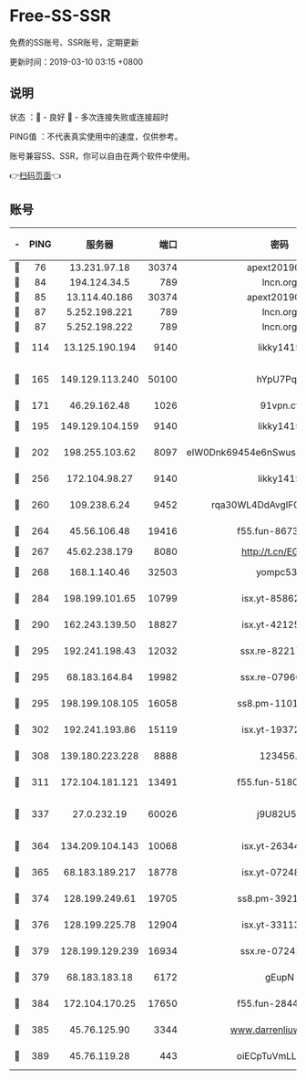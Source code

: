 # Free-SS-SSR

免费的SS账号、SSR账号，定期更新

更新时间：2019-03-10 03:15 +0800

## 说明

状态     ：🙂 - 良好 🙁 - 多次连接失败或连接超时

PING值   ：不代表真实使用中的速度，仅供参考。

账号兼容SS、SSR，你可以自由在两个软件中使用。

👉[扫码页面](https://liesauer.github.io/Free-SS-SSR/)👈

## 账号

|-|PING|服务器|端口|密码|加密方式|区域|
|:----:|:----:|:-----:|-----:|:----:|:----:|:----:|
|🙂|76|13.231.97.18|30374|apext2019006|chacha20|JP|
|🙂|84|194.124.34.5|789|lncn.org|rc4|JP|
|🙂|85|13.114.40.186|30374|apext2019006|chacha20|JP|
|🙂|87|5.252.198.221|789|lncn.org|rc4|JP|
|🙂|87|5.252.198.222|789|lncn.org|rc4|JP|
|🙂|114|13.125.190.194|9140|likky1415|aes-256-cfb|KR|
|🙂|165|149.129.113.240|50100|hYpU7PqP|chacha20-ietf-poly1305|CN|
|🙂|171|46.29.162.48|1026|91vpn.cf|rc4-md5|RU|
|🙂|195|149.129.104.159|9140|likky1415|aes-256-cfb|HK|
|🙂|202|198.255.103.62|8097|eIW0Dnk69454e6nSwuspv9DmS201tQ0D|aes-256-cfb|US|
|🙂|256|172.104.98.27|9140|likky1415|aes-256-cfb|JP|
|🙂|260|109.238.6.24|9452|rqa30WL4DdAvgIFG6Fs3znzTa|aes-256-cfb|FR|
|🙂|264|45.56.106.48|19416|f55.fun-86730794|aes-256-cfb|US|
|🙂|267|45.62.238.179|8080|http://t.cn/EGJIyrl|rc4-md5|CA|
|🙂|268|168.1.140.46|32503|yompc535|aes-256-cfb|AU|
|🙂|284|198.199.101.65|10799|isx.yt-85862163|aes-256-cfb|US|
|🙂|290|162.243.139.50|18827|isx.yt-42125890|aes-256-cfb|US|
|🙂|295|192.241.198.43|12032|ssx.re-82217458|aes-256-cfb|US|
|🙂|295|68.183.164.84|19982|ssx.re-07966626|aes-256-cfb|US|
|🙂|295|198.199.108.105|16058|ss8.pm-11016840|aes-256-cfb|US|
|🙂|302|192.241.193.86|15119|isx.yt-19372058|aes-256-cfb|US|
|🙂|308|139.180.223.228|8888|123456..|aes-256-cfb|JP|
|🙂|311|172.104.181.121|13491|f55.fun-51808653|aes-256-cfb|SG|
|🙂|337|27.0.232.19|60026|j9U82U53|xchacha20-ietf-poly1305|HK|
|🙂|364|134.209.104.143|10068|isx.yt-26344143|aes-256-cfb|SG|
|🙂|365|68.183.189.217|18778|isx.yt-07248884|aes-256-cfb|SG|
|🙂|374|128.199.249.61|19705|ss8.pm-39219845|aes-256-cfb|SG|
|🙂|376|128.199.225.78|12904|isx.yt-33113318|aes-256-cfb|SG|
|🙂|379|128.199.129.239|16934|ssx.re-07242436|aes-256-cfb|SG|
|🙂|379|68.183.183.18|6172|gEupN|aes-256-cfb|SG|
|🙂|384|172.104.170.25|17650|f55.fun-28443549|aes-256-cfb|SG|
|🙂|385|45.76.125.90|3344|www.darrenliuwei.com|aes-256-cfb|AU|
|🙂|389|45.76.119.28|443|oiECpTuVmLLxk4Ts|aes-256-cfb|AU|
